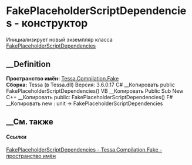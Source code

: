 # FakePlaceholderScriptDependencies - конструктор
Инициализирует новый экземпляр класса
[FakePlaceholderScriptDependencies](T_Tessa_Compilation_Fake_FakePlaceholderScriptDependencies.htm)
##  __Definition
 **Пространство имён:** [Tessa.Compilation.Fake](N_Tessa_Compilation_Fake.htm)  
 **Сборка:** Tessa (в Tessa.dll) Версия: 3.6.0.17
C# __Копировать
     public FakePlaceholderScriptDependencies()
VB __Копировать
     Public Sub New
C++ __Копировать
     public:
    FakePlaceholderScriptDependencies()
F# __Копировать
     new : unit -> FakePlaceholderScriptDependencies
##  __См. также
#### Ссылки
[FakePlaceholderScriptDependencies -
](T_Tessa_Compilation_Fake_FakePlaceholderScriptDependencies.htm)
[Tessa.Compilation.Fake - пространство имён](N_Tessa_Compilation_Fake.htm)
